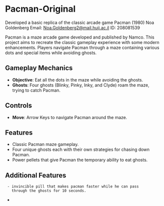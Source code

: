 # Pacman-Original
Developed a basic replica of the classic arcade game Pacman (1980) 
Noa Goldenberg
Email: Noa.Goldenberg2@mail.huji.ac.il
ID: 208081539

Pacman is a maze arcade game developed and published by Namco. This project aims to recreate the classic gameplay experience with some modern enhancements. Players navigate Pacman through a maze containing various dots and special items while avoiding ghosts.

## Gameplay Mechanics

- **Objective**: Eat all the dots in the maze while avoiding the ghosts.
- **Ghosts**: Four ghosts (Blinky, Pinky, Inky, and Clyde) roam the maze, trying to catch Pacman.

## Controls

- **Move**: Arrow Keys to navigate Pacman around the maze.

## Features

- Classic Pacman maze gameplay.
- Four unique ghosts each with their own strategies for chasing down Pacman.
- Power pellets that give Pacman the temporary ability to eat ghosts.

## Additional Features
     - invincible pill that makes pacman faster while he can pass
       through the ghosts for 10 seconds.






                    
                        
                
                                                                                                                         
                                                                                         
                                
                        
                
   *
